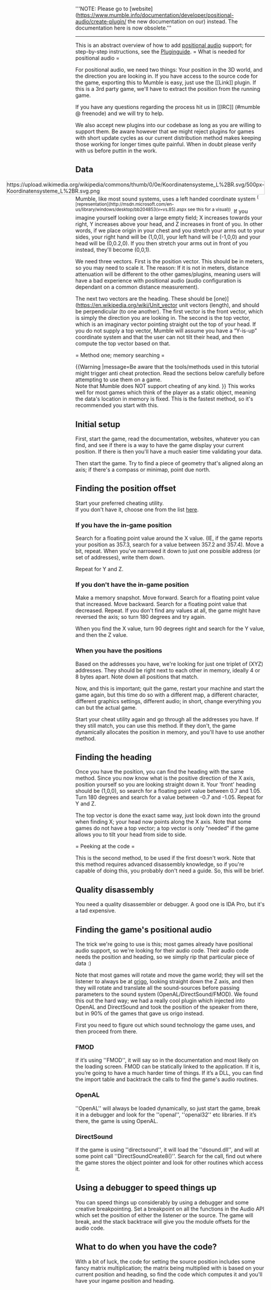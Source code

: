 '''NOTE: Please go to  [website](https://www.mumble.info/documentation/developer/positional-audio/create-plugin/ the new documentation on our) instead. The documentation here is now obsolete.'''

---

This is an abstract overview of how to add [positional audio](Positional-Audio.md) support; for step-by-step instructions, see the [Pluginguide](Pluginguide.md).
= What is needed for positional audio =

For positional audio, we need two things: Your position in the 3D world, and the direction you are looking in. If you have access to the source code for the game, exporting this to Mumble is easy, just use the [[Link]] plugin. If this is a 3rd party game, we'll have to extract the position from the running game.

If you have any questions regarding the process hit us in [[IRC]] (#mumble @ freenode) and we will try to help.

We also accept new plugins into our codebase as long as you are willing to support them. Be aware however that we might reject plugins for games with short update cycles as our current distribution method makes keeping those working for longer times quite painful. When in doubt please verify with us before puttin in the work.

## Data 

<div style="float:right; background-color:white; border:1px solid #cccccc;">https://upload.wikimedia.org/wikipedia/commons/thumb/0/0e/Koordinatensysteme_L%2BR.svg/500px-Koordinatensysteme_L%2BR.svg.png</div>
Mumble, like most sound systems, uses a left handed coordinate system <sup>( [representation](http://msdn.microsoft.com/en-us/library/windows/desktop/bb204853(v=vs.85).aspx see this for a visual))</sup>. If you imagine yourself looking over a large empty field; X increases towards your right, Y increases above your head, and Z increases in front of you. In other words, if we place origin in your chest and you stretch your arms out to your sides, your right hand will be (1,0,0), your left hand will be (-1,0,0) and your head will be (0,0.2,0). If you then stretch your arms out in front of you instead, they'll become (0,0,1).

We need three vectors. First is the position vector. This should be in meters, so you may need to scale it. The reason: If it is not in meters, distance attenuation will be different to the other games/plugins, meaning users will have a bad experience with positional audio (audio configuration is dependant on a common distance measurement).

The next two vectors are the heading. These should be  [one)](https://en.wikipedia.org/wiki/Unit_vector unit vectors (length), and should be perpendicular (to one another). The first vector is the front vector, which is simply the direction you are looking in. The second is the top vector, which is an imaginary vector pointing straight out the top of your head. If you do not supply a top vector, Mumble will assume you have a “Y-is-up” coordinate system and that the user can not tilt their head, and then compute the top vector based on that.

= Method one; memory searching =

{{Warning
|message=Be aware that the tools/methods used in this tutorial might trigger anti cheat protection. Read the sections below carefully before attempting to use them on a game.<br>
Note that Mumble does NOT support cheating of any kind.
}}
This works well for most games which think of the player as a static object, meaning the data's location in memory is fixed. This is the fastest method, so it's recommended you start with this.

## Initial setup 

First, start the game, read the documentation, websites, whatever you can find, and see if there is a way to have the game display your current position. If there is then you'll have a much easier time validating your data.

Then start the game. Try to find a piece of geometry that's aligned along an axis; if there's a compass or minimap, point due north.

## Finding the position offset 

Start your preferred cheating utility.<br>
If you don't have it, choose one from the list [here](Pluginguide#Cheating_utility.md).

### If you have the in-game position 

Search for a floating point value around the X value. (IE, if the game reports your position as 357.3, search for a value between 357.2 and 357.4). Move a bit, repeat. When you've narrowed it down to just one possible address (or set of addresses), write them down.

Repeat for Y and Z.

### If you don't have the in-game position 

Make a memory snapshot. Move forward. Search for a floating point value that increased. Move backward. Search for a floating point value that decreased. Repeat. If you don't find any values at all, the game might have reversed the axis; so turn 180 degrees and try again. 

When you find the X value, turn 90 degrees right and search for the Y value, and then the Z value.

### When you have the positions 

Based on the addresses you have, we're looking for just one triplet of (XYZ) addresses. They should be right next to each other in memory, ideally 4 or 8 bytes apart. Note down all positions that match.

Now, and this is important; quit the game, restart your machine and start the game again, but this time do so with a different map, a different character, different graphics settings, different audio; in short, change everything you can but the actual game.

Start your cheat utility again and go through all the addresses you have. If they still match, you can use this method. If they don't, the game dynamically allocates the position in memory, and you'll have to use another method.

## Finding the heading 

Once you have the position, you can find the heading with the same method. Since you now know what is the positive direction of the X axis, position yourself so you are looking straight down it. Your 'front' heading should be (1,0,0), so search for a floating point value between 0.7 and 1.05. Turn 180 degrees and search for a value between -0.7 and -1.05. Repeat for Y and Z. 

The top vector is done the exact same way, just look down into the ground when finding X; your head now points along the X axis. Note that some games do not have a top vector; a top vector is only "needed" if the game allows you to tilt your head from side to side.

= Peeking at the code =

This is the second method, to be used if the first doesn't work. Note that this method requires advanced disassembly knowledge, so if you're capable of doing this, you probably don't need a guide. So, this will be brief.

## Quality disassembly 

You need a quality disassembler or debugger. A good one is IDA Pro, but it's a tad expensive.

## Finding the game's positional audio 

The trick we're going to use is this; most games already have positional audio support, so we're looking for their audio code. Their audio code needs the position and heading, so we simply rip that particular piece of data :)

Note that most games will rotate and move the game world; they will set the listener to always be at  [origo](https://en.wikipedia.org/wiki/Origo), looking straight down the Z axis, and then they will rotate and translate all the sound-sources before passing parameters to the sound system (OpenAL/DirectSound/FMOD). We found this out the hard way; we had a really cool plugin which injected into OpenAL and DirectSound and took the position of the speaker from there, but in 90% of the games that gave us origo instead.

First you need to figure out which sound technology the game uses, and then proceed from there.

### FMOD 

If it’s using ''FMOD'', it will say so in the documentation and most likely on the loading screen. FMOD can be statically linked to the application. If it is, you’re going to have a much harder time of things. If it’s a DLL, you can find the import table and backtrack the calls to find the game's audio routines.

### OpenAL 

''OpenAL'' will always be loaded dynamically, so just start the game, break it in a debugger and look for the ''openal'', ''openal32'' etc libraries. If it’s there, the game is using OpenAL.

### DirectSound 

If the game is using ''directsound'', it will load the ''dsound.dll'', and will at some point call ''DirectSoundCreate8()''. Search for the call, find out where the game stores the object pointer and look for other routines which access it.

## Using a debugger to speed things up 

You can speed things up considerably by using a debugger and some creative breakpointing. Set a breakpoint on all the functions in the Audio API which set the position of either the listener or the source. The game will break, and the stack backtrace will give you the module offsets for the audio code.

## What to do when you have the code? 

With a bit of luck, the code for setting the source position includes some fancy matrix multiplication; the matrix being multiplied with is based on your current position and heading, so find the code which computes it and you'll have your ingame position and heading.


